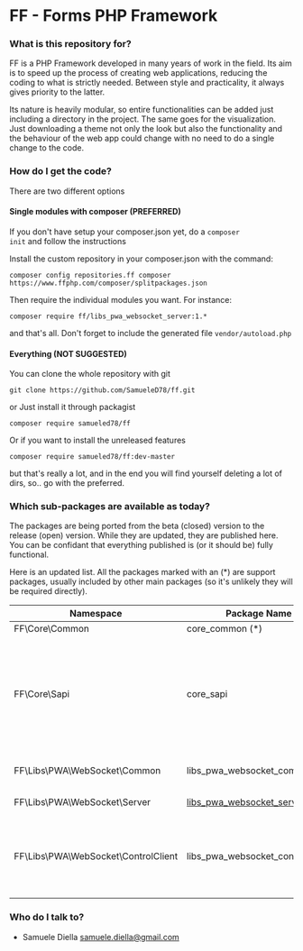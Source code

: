 # FF - Forms PHP Framework #

### What is this repository for? ###

FF is a PHP Framework developed in many years of work in the field.  Its aim is to speed up the process of creating web applications, reducing the coding to what is strictly needed. Between style and practicality, it always gives priority to the latter.

Its nature is heavily modular, so entire functionalities can be added just including a directory in the project. The same goes for the visualization. Just downloading a theme not only the look but also the functionality and the behaviour of the web app could change with no need to do a single change to the code. 

### How do I get the code? ###

There are two different options

#### Single modules with composer (PREFERRED)

If you don't have setup your composer.json yet, do a <code>composer init</code> and follow the instructions

Install the custom repository in your composer.json with the command:

    composer config repositories.ff composer https://www.ffphp.com/composer/splitpackages.json

Then require the individual modules you want. For instance:<br>
  
    composer require ff/libs_pwa_websocket_server:1.*
  
and that's all. Don't forget to include the generated file <code>vendor/autoload.php</code>

#### Everything (NOT SUGGESTED)

You can clone the whole repository with git

    git clone https://github.com/SamueleD78/ff.git

or Just install it through packagist

    composer require samueled78/ff

Or if you want to install the unreleased features

    composer require samueled78/ff:dev-master

but that's really a lot, and in the end you will find yourself deleting a lot of dirs, so.. go with the preferred.

### Which sub-packages are available as today? ###

The packages are being ported from the beta (closed) version to the release (open) version. While they are updated, they are published here.
You can be confidant that everything published is (or it should be) fully functional.

Here is an updated list. All the packages marked with an (*) are support packages, usually included by other main packages (so it's unlikely they will be required directly).

Namespace | Package Name | Porpouse
-----|--------------|---------
FF\Core\Common | core_common (*) | common files
FF\Core\Sapi | core_sapi | Server Application Programming Interface. All the files needed to route and handle various kind of requests
FF\Libs\PWA\WebSocket\Common | libs_pwa_websocket_common (*) | WebSocket Server - common files
FF\Libs\PWA\WebSocket\Server | [libs_pwa_websocket_server](src/Libs/PWA/WebSocket/Server) | WebSocket Server
FF\Libs\PWA\WebSocket\ControlClient | libs_pwa_websocket_controlclient | WebSocket Server - Control Client API for controlling the server from an app

### Who do I talk to? ###

* Samuele Diella <samuele.diella@gmail.com>